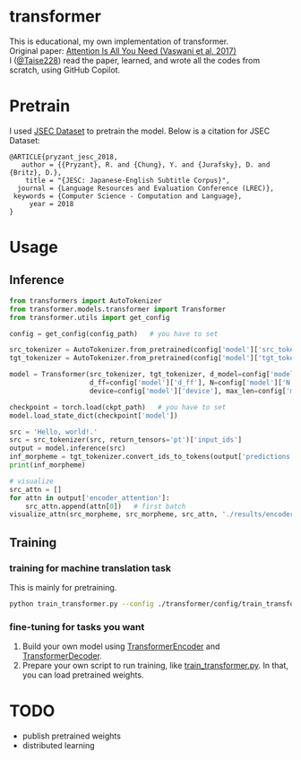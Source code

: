 # transformer

This is educational, my own implementation of transformer.   
Original paper: [Attention Is All You Need (Vaswani et al, 2017)](https://arxiv.org/abs/1706.03762)   
I ([@Taise228](https://github.com/Taise228)) read the paper, learned, and wrote all the codes from scratch, using GitHub Copilot.   

# Pretrain

I used [JSEC Dataset](https://nlp.stanford.edu/projects/jesc/) to pretrain the model. Below is a citation for JSEC Dataset:

```
@ARTICLE{pryzant_jesc_2018,
   author = {{Pryzant}, R. and {Chung}, Y. and {Jurafsky}, D. and {Britz}, D.},
    title = "{JESC: Japanese-English Subtitle Corpus}",
  journal = {Language Resources and Evaluation Conference (LREC)},
 keywords = {Computer Science - Computation and Language},
     year = 2018
}  
```

# Usage

## Inference

```python
from transformers import AutoTokenizer
from transformer.models.transformer import Transformer
from transformer.utils import get_config

config = get_config(config_path)   # you have to set

src_tokenizer = AutoTokenizer.from_pretrained(config['model']['src_tokenizer'])
tgt_tokenizer = AutoTokenizer.from_pretrained(config['model']['tgt_tokenizer'])

model = Transformer(src_tokenizer, tgt_tokenizer, d_model=config['model']['d_model'], num_heads=config['model']['num_heads'],
                    d_ff=config['model']['d_ff'], N=config['model']['N'], dropout=config['model']['dropout'],
                    device=config['model']['device'], max_len=config['model']['max_len'], eps=config['model']['eps'])

checkpoint = torch.load(ckpt_path)   # you have to set
model.load_state_dict(checkpoint['model'])

src = 'Hello, world!.'
src = src_tokenizer(src, return_tensors='pt')['input_ids']
output = model.inference(src)
inf_morpheme = tgt_tokenizer.convert_ids_to_tokens(output['predictions'][0])
print(inf_morpheme)

# visualize
src_attn = []
for attn in output['encoder_attention']:
    src_attn.append(attn[0])   # first batch
visualize_attn(src_morpheme, src_morpheme, src_attn, './results/encoder_attention', 'sample')
```

## Training

### training for machine translation task

This is mainly for pretraining.

```bash
python train_transformer.py --config ./transformer/config/train_transfomrer.yml 
```

### fine-tuning for tasks you want

1. Build your own model using [TransformerEncoder](/transformer/models/transformer_encoder.py) and [TransformerDecoder](/transformer/models/transformer_decoder.py).
2. Prepare your own script to run training, like [train_transformer.py](/train_transformer.py). In that, you can load pretrained weights.

# TODO

- publish pretrained weights
- distributed learning
